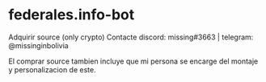 # federales.info-bot
Adquirir source (only crypto)
Contacte discord: missing#3663 | telegram: @missinginbolivia

El comprar source tambien incluye que mi persona se encarge del montaje y
personalizacion de este.
